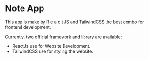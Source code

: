 # Note App

This app is make by R e a c t JS and TailwindCSS the best combo for frontend development.

Currently, two official framework and library are available:

- ReactJs use for Website Development.
- TailwindCSS use for styling the website.
